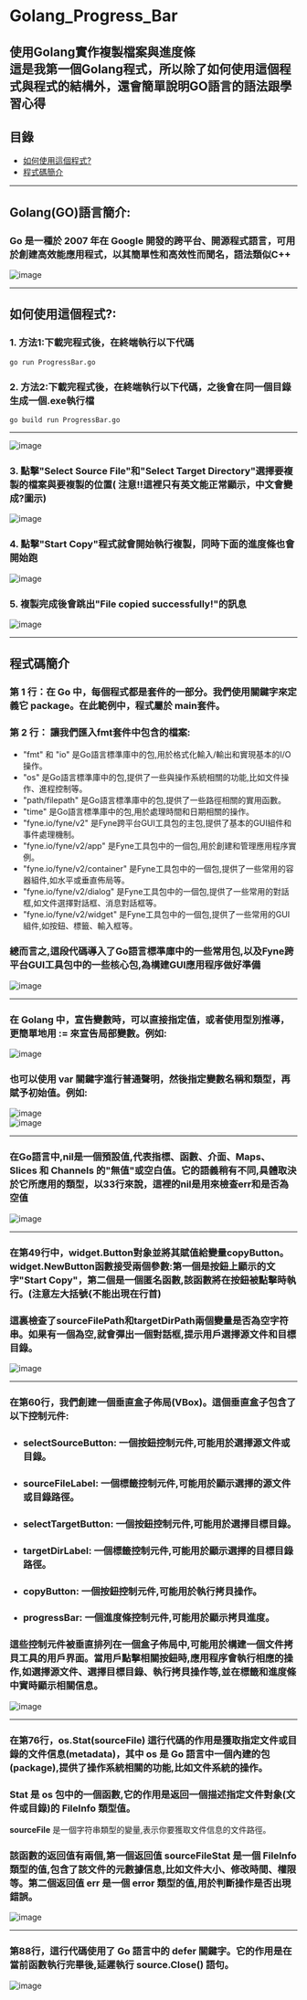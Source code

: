 # Golang_Progress_Bar
使用Golang實作複製檔案與進度條  
這是我第一個Golang程式，所以除了如何使用這個程式與程式的結構外，還會簡單說明GO語言的語法跟學習心得  
---
##  目錄
- [如何使用這個程式?](#如何使用這個程式)
- [程式碼簡介](#程式碼簡介)
***
##  Golang(GO)語言簡介:  
### Go 是一種於 2007 年在 Google 開發的跨平台、開源程式語言，可用於創建高效能應用程式，以其簡單性和高效性而聞名，語法類似C++
![image](https://github.com/MeowWnag/Golang_Progress_Bar/assets/119922838/81ee49a7-380e-4491-a491-f34c721d028a)
***
##  如何使用這個程式?:
### 1.  方法1:下載完程式後，在終端執行以下代碼  
```
go run ProgressBar.go
```
### 2.  方法2:下載完程式後，在終端執行以下代碼，之後會在同一個目錄生成一個.exe執行檔  
```
go build run ProgressBar.go
```
---
![image](https://github.com/MeowWnag/Golang_Progress_Bar/assets/119922838/d317e269-780e-4488-aba1-da5e1d306ba7)   
### 3.  點擊"Select Source File"和"Select Target Directory"選擇要複製的檔案與要複製的位置( **注意**!!這裡只有英文能正常顯示，中文會變成?圖示)  
![image](https://github.com/MeowWnag/Golang_Progress_Bar/assets/119922838/aaff98fd-526f-49e7-8a73-c0d0ffb4f99e)  
### 4.  點擊"Start Copy"程式就會開始執行複製，同時下面的進度條也會開始跑  
![image](https://github.com/MeowWnag/Golang_Progress_Bar/assets/119922838/3636e2a6-94da-4c91-b497-985c7247c8c1)  
### 5.  複製完成後會跳出"File copied successfully!"的訊息  
![image](https://github.com/MeowWnag/Golang_Progress_Bar/assets/119922838/ef8bb815-d764-4b25-8593-26a08d916dab)  
***
## 程式碼簡介
### 第 1 行：在 Go 中，每個程式都是套件的一部分。我們使用關鍵字來定義它 package。在此範例中，程式屬於 main套件。  
### 第 2 行： 讓我們匯入fmt套件中包含的檔案:  
- "fmt" 和 "io" 是Go語言標準庫中的包,用於格式化輸入/輸出和實現基本的I/O操作。  
- "os" 是Go語言標準庫中的包,提供了一些與操作系統相關的功能,比如文件操作、進程控制等。  
- "path/filepath" 是Go語言標準庫中的包,提供了一些路徑相關的實用函數。  
- "time" 是Go語言標準庫中的包,用於處理時間和日期相關的操作。  
- "fyne.io/fyne/v2" 是Fyne跨平台GUI工具包的主包,提供了基本的GUI組件和事件處理機制。  
- "fyne.io/fyne/v2/app" 是Fyne工具包中的一個包,用於創建和管理應用程序實例。    
- "fyne.io/fyne/v2/container" 是Fyne工具包中的一個包,提供了一些常用的容器組件,如水平或垂直佈局等。  
- "fyne.io/fyne/v2/dialog" 是Fyne工具包中的一個包,提供了一些常用的對話框,如文件選擇對話框、消息對話框等。  
- "fyne.io/fyne/v2/widget" 是Fyne工具包中的一個包,提供了一些常用的GUI組件,如按鈕、標籤、輸入框等。  
### 總而言之,這段代碼導入了Go語言標準庫中的一些常用包,以及Fyne跨平台GUI工具包中的一些核心包,為構建GUI應用程序做好準備  
![image](https://github.com/MeowWnag/Golang_Progress_Bar/assets/119922838/56a12293-193e-4495-bf82-e7a8b2148ab6)  
***    
### 在 Golang 中，宣告變數時，可以直接指定值，或者使用型別推導，更簡單地用 := 來宣告局部變數。例如:  
![image](https://github.com/MeowWnag/Golang_Progress_Bar/assets/119922838/8abe91d1-5e30-4d2e-a32f-fe223c1286b5)  
### 也可以使用 var 關鍵字進行普通聲明，然後指定變數名稱和類型，再賦予初始值。例如:  
![image](https://github.com/MeowWnag/Golang_Progress_Bar/assets/119922838/37685800-5b66-4993-9af2-dd971f6e7410)  
![image](https://github.com/MeowWnag/Golang_Progress_Bar/assets/119922838/fce2856d-fc5e-4434-8d8f-ced0435f55f4)
***
### 在Go語言中,nil是一個預設值,代表指標、函數、介面、Maps、Slices 和 Channels 的"無值"或空白值。它的語義稍有不同,具體取決於它所應用的類型，以33行來說，這裡的nil是用來檢查err和是否為空值
![image](https://github.com/MeowWnag/Golang_Progress_Bar/assets/119922838/19ec21b3-bd5d-4626-b894-2f73035d06ae)  
***  
### 在第49行中，widget.Button對象並將其賦值給變量copyButton。widget.NewButton函數接受兩個參數:第一個是按鈕上顯示的文字"Start Copy"，第二個是一個匿名函數,該函數將在按鈕被點擊時執行。(**注意**左大括號{不能出現在行首)  
### 這裏檢查了sourceFilePath和targetDirPath兩個變量是否為空字符串。如果有一個為空,就會彈出一個對話框,提示用戶選擇源文件和目標目錄。   
![image](https://github.com/MeowWnag/Golang_Progress_Bar/assets/119922838/2cdf7bba-55d5-458b-9af2-91426bcec270)  
***
### 在第60行，我們創建一個垂直盒子佈局(VBox)。這個垂直盒子包含了以下控制元件:  
- ### selectSourceButton: 一個按鈕控制元件,可能用於選擇源文件或目錄。  
- ### sourceFileLabel: 一個標籤控制元件,可能用於顯示選擇的源文件或目錄路徑。  
- ### selectTargetButton: 一個按鈕控制元件,可能用於選擇目標目錄。  
- ### targetDirLabel: 一個標籤控制元件,可能用於顯示選擇的目標目錄路徑。  
- ### copyButton: 一個按鈕控制元件,可能用於執行拷貝操作。  
- ### progressBar: 一個進度條控制元件,可能用於顯示拷貝進度。  
### 這些控制元件被垂直排列在一個盒子佈局中,可能用於構建一個文件拷貝工具的用戶界面。當用戶點擊相關按鈕時,應用程序會執行相應的操作,如選擇源文件、選擇目標目錄、執行拷貝操作等,並在標籤和進度條中實時顯示相關信息。
![image](https://github.com/MeowWnag/Golang_Progress_Bar/assets/119922838/3a1652f4-0b19-47ef-a9b1-f8cd8cf1a879)
***
### 在第76行，os.Stat(sourceFile) 這行代碼的作用是獲取指定文件或目錄的文件信息(metadata)，其中 **os** 是 Go 語言中一個內建的包(package),提供了操作系統相關的功能,比如文件系統的操作。  
### **Stat** 是 os 包中的一個函數,它的作用是返回一個描述指定文件對象(文件或目錄)的 FileInfo 類型值。  
**sourceFile** 是一個字符串類型的變量,表示你要獲取文件信息的文件路徑。  
### 該函數的返回值有兩個,第一個返回值 sourceFileStat 是一個 FileInfo 類型的值,包含了該文件的元數據信息,比如文件大小、修改時間、權限等。第二個返回值 err 是一個 error 類型的值,用於判斷操作是否出現錯誤。  
![image](https://github.com/MeowWnag/Golang_Progress_Bar/assets/119922838/3cab14f8-790e-4883-b0da-578ea032efd0)  
***
### 第88行，這行代碼使用了 Go 語言中的 defer 關鍵字。它的作用是在當前函數執行完畢後,延遲執行 source.Close() 語句。  
![image](https://github.com/MeowWnag/Golang_Progress_Bar/assets/119922838/9c067492-b8d2-405f-a37a-58c1655707f7)  


















